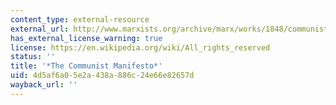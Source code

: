 ```yaml
---
content_type: external-resource
external_url: http://www.marxists.org/archive/marx/works/1848/communist-manifesto/
has_external_license_warning: true
license: https://en.wikipedia.org/wiki/All_rights_reserved
status: ''
title: '*The Communist Manifesto*'
uid: 4d5af6a0-5e2a-438a-886c-24e66e82657d
wayback_url: ''
---
```


